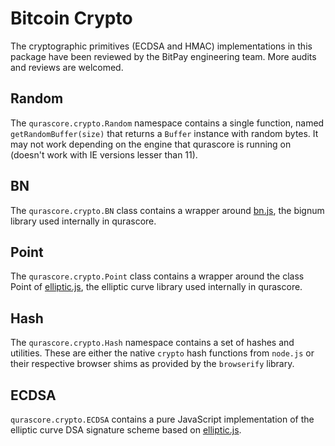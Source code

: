 # Bitcoin Crypto

The cryptographic primitives (ECDSA and HMAC) implementations in this package have been reviewed by the BitPay engineering team. More audits and reviews are welcomed.

## Random

The `qurascore.crypto.Random` namespace contains a single function, named `getRandomBuffer(size)` that returns a `Buffer` instance with random bytes. It may not work depending on the engine that qurascore is running on (doesn't work with IE versions lesser than 11).

## BN

The `qurascore.crypto.BN` class contains a wrapper around [bn.js](https://github.com/indutny/bn.js), the bignum library used internally in qurascore.

## Point

The `qurascore.crypto.Point` class contains a wrapper around the class Point of [elliptic.js](https://github.com/indutny/elliptic), the elliptic curve library used internally in qurascore.

## Hash

The `qurascore.crypto.Hash` namespace contains a set of hashes and utilities. These are either the native `crypto` hash functions from `node.js` or their respective browser shims as provided by the `browserify` library.

## ECDSA

`qurascore.crypto.ECDSA` contains a pure JavaScript implementation of the elliptic curve DSA signature scheme based on [elliptic.js](https://github.com/indutny/elliptic).
